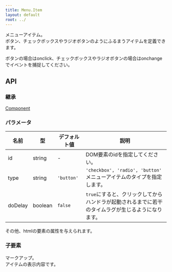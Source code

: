 ```yaml
---
title: Menu.Item
layout: default
root: ../
---
```


メニューアイテム。  
ボタン、チェックボックスやラジオボタンのようにふるまうアイテムを定義できます。  

ボタンの場合はonclick、チェックボックスやラジオボタンの場合はonchangeでイベントを捕捉してください。


API
--------

### 継承

[Component](component)

### パラメータ

| 名前 | 型 | デフォルト値 | 説明 |
| ---- | -- | ----------- | ---- |
| id | string | - | DOM要素のidを指定してください。 |
| type | string | `'button'` | `'checkbox', 'radio', 'button'`<br />メニューアイテムのタイプを指定します。 |
| doDelay | boolean | `false` | `true`にすると、クリックしてからハンドラが起動されるまでに若干のタイムラグが生じるようになります。 |

その他、htmlの要素の属性を与えられます。

### 子要素

マークアップ。  
アイテムの表示内容です。